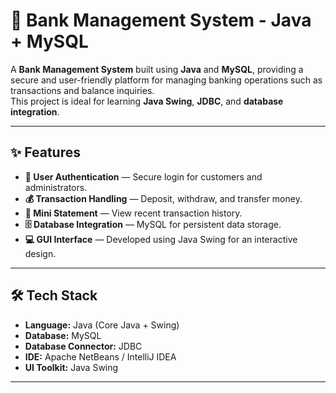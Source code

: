 # 🏦 Bank Management System - Java + MySQL

A **Bank Management System** built using **Java** and **MySQL**, providing a secure and user-friendly platform for managing banking operations such as transactions and balance inquiries.  
This project is ideal for learning **Java Swing**, **JDBC**, and **database integration**.

---

## ✨ Features
- **🔐 User Authentication** — Secure login for customers and administrators.
- **💰 Transaction Handling** — Deposit, withdraw, and transfer money.
- **📜 Mini Statement** — View recent transaction history.
- **🗄 Database Integration** — MySQL for persistent data storage.
- **💻 GUI Interface** — Developed using Java Swing for an interactive design.

---

## 🛠 Tech Stack
- **Language:** Java (Core Java + Swing)
- **Database:** MySQL
- **Database Connector:** JDBC
- **IDE:** Apache NetBeans / IntelliJ IDEA
- **UI Toolkit:** Java Swing

---
